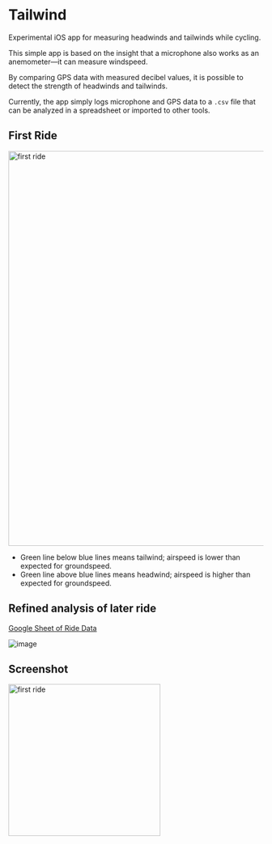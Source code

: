 # Tailwind
Experimental iOS app for measuring headwinds and tailwinds while cycling.

This simple app is based on the insight that a microphone also works as an anemometer—it can measure windspeed. 

By comparing GPS data with measured decibel values, it is possible to detect the strength of headwinds and tailwinds.

Currently, the app simply logs microphone and GPS data to a `.csv` file that can be analyzed in a spreadsheet or imported to other tools. 

## First Ride
<img width="780" alt="first ride" src="https://user-images.githubusercontent.com/673455/42013725-d98193ce-7a5b-11e8-8df2-de761cd307db.png">

- Green line below blue lines means tailwind; airspeed is lower than expected for groundspeed.
- Green line above blue lines means headwind; airspeed is higher than expected for groundspeed.

## Refined analysis of later ride
[Google Sheet of Ride Data](https://docs.google.com/spreadsheets/d/1NuRT2WWrLtoPws-C2KsLPZbLnIgmoRGPuB6BTQKMl-I/edit?usp=sharing)

![image](https://user-images.githubusercontent.com/673455/42013852-6880bcee-7a5c-11e8-9a53-1094679e04ad.png)


## Screenshot
<img width="300" alt="first ride" src="https://user-images.githubusercontent.com/673455/42013611-5b93a150-7a5b-11e8-91c1-8f38aa0ea757.PNG">


